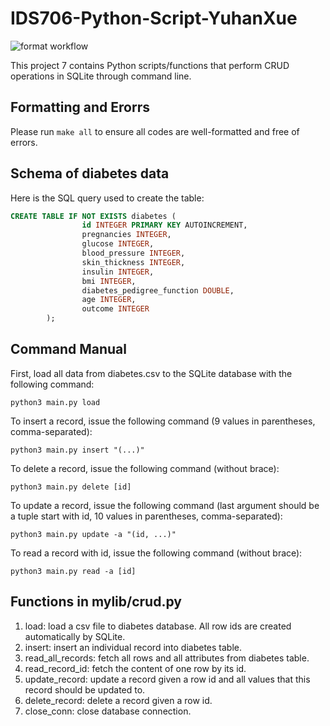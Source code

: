 # IDS706-Python-Script-YuhanXue

![format workflow](https://github.com/nogibjj/IDS706-Python-Script-YuhanXue/actions/workflows/cicd.yml/badge.svg)

This project 7 contains Python scripts/functions that perform CRUD operations in SQLite through command line.

## Formatting and Erorrs
Please run `make all` to ensure all codes are well-formatted and free of errors.

## Schema of diabetes data
Here is the SQL query used to create the table:
```SQL
CREATE TABLE IF NOT EXISTS diabetes (
                id INTEGER PRIMARY KEY AUTOINCREMENT,
                pregnancies INTEGER,
                glucose INTEGER,
                blood_pressure INTEGER,
                skin_thickness INTEGER,
                insulin INTEGER,
                bmi INTEGER,
                diabetes_pedigree_function DOUBLE,
                age INTEGER,
                outcome INTEGER
        );
```


## Command Manual
First, load all data from diabetes.csv to the SQLite database with the following command:
```
python3 main.py load
```

To insert a record, issue the following command (9 values in parentheses, comma-separated):
```
python3 main.py insert "(...)"
```

To delete a record, issue the following command (without brace):
```
python3 main.py delete [id]
```


To update a record, issue the following command (last argument should be a tuple start with id, 10 values in parentheses, comma-separated):
```
python3 main.py update -a "(id, ...)"
```


To read a record with id, issue the following command (without brace):
```
python3 main.py read -a [id]
```


## Functions in mylib/crud.py
1. load: load a csv file to diabetes database. All row ids are created automatically by SQLite. 
2. insert: insert an individual record into diabetes table.
3. read_all_records: fetch all rows and all attributes from diabetes table.
4. read_record_id: fetch the content of one row by its id.
5. update_record: update a record given a row id and all values that this record should be updated to.
6. delete_record: delete a record given a row id.
7. close_conn: close database connection.
